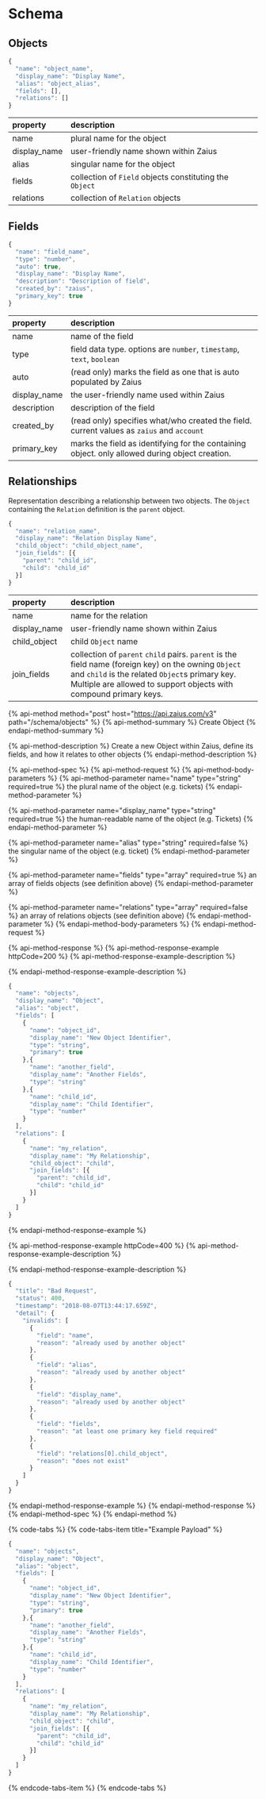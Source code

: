 # Schema

## Objects

```javascript
{
  "name": "object_name",
  "display_name": "Display Name",
  "alias": "object_alias",
  "fields": [],
  "relations": []
}
```

| property | description |
| :--- | :--- |
| name | plural name for the object |
| display\_name | user-friendly name shown within Zaius |
| alias | singular name for the object |
| fields | collection of `Field` objects constituting the `Object` |
| relations | collection of `Relation` objects |

## Fields

```javascript
{
  "name": "field_name",
  "type": "number",
  "auto": true,
  "display_name": "Display Name",
  "description": "Description of field",
  "created_by": "zaius",
  "primary_key": true
}
```

| property | description |
| :--- | :--- |
| name | name of the field |
| type | field data type. options are `number`, `timestamp`, `text`, `boolean` |
| auto | \(read only\) marks the field as one that is auto populated by Zaius |
| display\_name | the user-friendly name used within Zaius |
| description | description of the field |
| created\_by | \(read only\) specifies what/who created the field. current values as `zaius` and `account` |
| primary\_key | marks the field as identifying for the containing object. only allowed during object creation. |

## Relationships

Representation describing a relationship between two objects. The `Object` containing the `Relation` definition is the `parent` object.

```javascript
{
  "name": "relation_name",
  "display_name": "Relation Display Name",
  "child_object": "child_object_name",
  "join_fields": [{
    "parent": "child_id",
    "child": "child_id"
  }]
}
```

| property | description |
| :--- | :--- |
| name | name for the relation |
| display\_name | user-friendly name shown within Zaius |
| child\_object | child `Object` name |
| join\_fields | collection of `parent` `child` pairs. `parent` is the field name \(foreign key\) on the owning `Object` and `child` is the related `Object`s primary key. Multiple are allowed to support objects with compound primary keys. |

{% api-method method="post" host="https://api.zaius.com/v3" path="/schema/objects" %}
{% api-method-summary %}
Create Object
{% endapi-method-summary %}

{% api-method-description %}
Create a new Object within Zaius, define its fields, and how it relates to other objects
{% endapi-method-description %}

{% api-method-spec %}
{% api-method-request %}
{% api-method-body-parameters %}
{% api-method-parameter name="name" type="string" required=true %}
the plural name of the object \(e.g. tickets\)
{% endapi-method-parameter %}

{% api-method-parameter name="display\_name" type="string" required=true %}
the human-readable name of the object \(e.g. Tickets\)
{% endapi-method-parameter %}

{% api-method-parameter name="alias" type="string" required=false %}
the singular name of the object \(e.g. ticket\)
{% endapi-method-parameter %}

{% api-method-parameter name="fields" type="array" required=true %}
an array of fields objects \(see definition above\)
{% endapi-method-parameter %}

{% api-method-parameter name="relations" type="array" required=false %}
an array of relations objects \(see definition above\)
{% endapi-method-parameter %}
{% endapi-method-body-parameters %}
{% endapi-method-request %}

{% api-method-response %}
{% api-method-response-example httpCode=200 %}
{% api-method-response-example-description %}

{% endapi-method-response-example-description %}

```javascript
{
  "name": "objects",
  "display_name": "Object",
  "alias": "object",
  "fields": [
    {
      "name": "object_id",
      "display_name": "New Object Identifier",
      "type": "string",
      "primary": true
    },{
      "name": "another_field",
      "display_name": "Another Fields",
      "type": "string"
    },{
      "name": "child_id",
      "display_name": "Child Identifier",
      "type": "number"
    }
  ],
  "relations": [
    {
      "name": "my_relation",
      "display_name": "My Relationship",
      "child_object": "child",
      "join_fields": [{
        "parent": "child_id",
        "child": "child_id"
      }]
    }
  ]
}
```
{% endapi-method-response-example %}

{% api-method-response-example httpCode=400 %}
{% api-method-response-example-description %}

{% endapi-method-response-example-description %}

```javascript
{
  "title": "Bad Request",
  "status": 400,
  "timestamp": "2018-08-07T13:44:17.659Z",
  "detail": {
    "invalids": [
      {
        "field": "name",
        "reason": "already used by another object"
      },
      {
        "field": "alias",
        "reason": "already used by another object"
      },
      {
        "field": "display_name",
        "reason": "already used by another object"
      },
      {
        "field": "fields",
        "reason": "at least one primary key field required"
      },
      {
        "field": "relations[0].child_object",
        "reason": "does not exist"
      }
    ]
  }
}
```
{% endapi-method-response-example %}
{% endapi-method-response %}
{% endapi-method-spec %}
{% endapi-method %}

{% code-tabs %}
{% code-tabs-item title="Example Payload" %}
```javascript
{
  "name": "objects",
  "display_name": "Object",
  "alias": "object",
  "fields": [
    {
      "name": "object_id",
      "display_name": "New Object Identifier",
      "type": "string",
      "primary": true
    },{
      "name": "another_field",
      "display_name": "Another Fields",
      "type": "string"
    },{
      "name": "child_id",
      "display_name": "Child Identifier",
      "type": "number"
    }
  ],
  "relations": [
    {
      "name": "my_relation",
      "display_name": "My Relationship",
      "child_object": "child",
      "join_fields": [{
        "parent": "child_id",
        "child": "child_id"
      }]
    }
  ]
}
```
{% endcode-tabs-item %}
{% endcode-tabs %}

